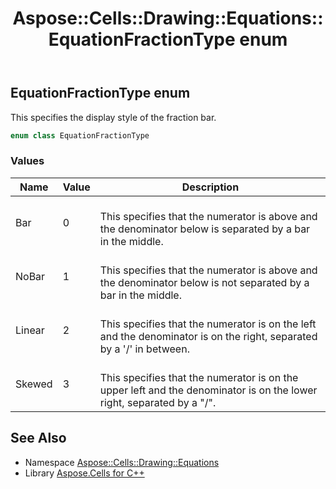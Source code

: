 ﻿---
title: Aspose::Cells::Drawing::Equations::EquationFractionType enum
linktitle: EquationFractionType
second_title: Aspose.Cells for C++ API Reference
description: 'Aspose::Cells::Drawing::Equations::EquationFractionType enum. This specifies the display style of the fraction bar in C++.'
type: docs
weight: 2200
url: /cpp/aspose.cells.drawing.equations/equationfractiontype/
---
## EquationFractionType enum


This specifies the display style of the fraction bar.

```cpp
enum class EquationFractionType
```

### Values

| Name | Value | Description |
| --- | --- | --- |
| Bar | 0 | <br>This specifies that the numerator is above and the denominator below is separated by a bar in the middle. |
| NoBar | 1 | <br>This specifies that the numerator is above and the denominator below is not separated by a bar in the middle. |
| Linear | 2 | <br>This specifies that the numerator is on the left and the denominator is on the right, separated by a '/' in between. |
| Skewed | 3 | <br>This specifies that the numerator is on the upper left and the denominator is on the lower right, separated by a "/". |

## See Also

* Namespace [Aspose::Cells::Drawing::Equations](../)
* Library [Aspose.Cells for C++](../../)
